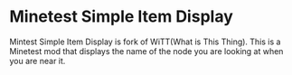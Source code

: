 # Minetest Simple Item Display
Mintest Simple Item Display is fork of WiTT(What is This Thing). This is a Minetest mod that displays the name of the node you are looking at when you are near it.
